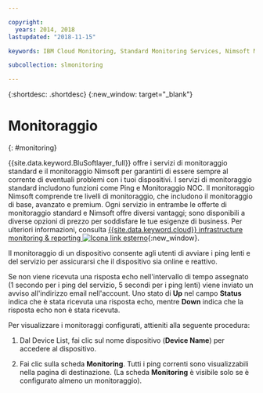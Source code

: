 ```yaml
---

copyright:
  years: 2014, 2018
lastupdated: "2018-11-15"

keywords: IBM Cloud Monitoring, Standard Monitoring Services, Nimsoft Monitoring

subcollection: slmonitoring

---
```


{:shortdesc: .shortdesc}
{:new_window: target="_blank"}

# Monitoraggio
{: #monitoring}

{{site.data.keyword.BluSoftlayer_full}} offre i servizi di monitoraggio standard e il monitoraggio Nimsoft per garantirti di essere sempre al corrente di eventuali problemi con i tuoi dispositivi. I servizi di monitoraggio standard includono funzioni come Ping e Monitoraggio NOC. Il monitoraggio Nimsoft comprende tre livelli di monitoraggio, che includono il monitoraggio di base, avanzato e premium. Ogni servizio in entrambe le offerte di monitoraggio standard e Nimsoft offre diversi vantaggi; sono disponibili a diverse opzioni di prezzo per soddisfare le tue esigenze di business. Per ulteriori informazioni, consulta [{{site.data.keyword.cloud}} infrastructure monitoring & reporting ![Icona link esterno](../../icons/launch-glyph.svg "Icona link esterno")](https://www.ibm.com/cloud/infrastructure/monitoring){:new_window}.

Il monitoraggio di un dispositivo consente agli utenti di avviare i ping lenti e del servizio per assicurarsi che il dispositivo sia online e reattivo.

Se non viene ricevuta una risposta echo nell'intervallo di tempo assegnato (1 secondo per i ping del servizio, 5 secondi per i ping lenti)
viene inviato un avviso all'indirizzo email nell'account. Uno stato di **Up** nel campo **Status** indica
che è stata ricevuta una risposta echo, mentre **Down** indica che la risposta echo non è stata ricevuta.

Per visualizzare i monitoraggi configurati, attieniti alla seguente procedura:

1. Dal Device List, fai clic sul nome dispositivo (**Device Name**) per accedere al dispositivo.

2. Fai clic sulla scheda **Monitoring**. Tutti i ping correnti sono visualizzabili nella pagina di destinazione. (La scheda **Monitoring** è visibile solo se è configurato almeno un monitoraggio).
